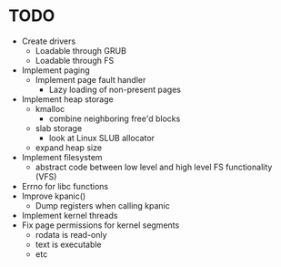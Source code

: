 # TODO
- Create drivers
	- Loadable through GRUB
	- Loadable through FS
- Implement paging
	- Implement page fault handler
		- Lazy loading of non-present pages
- Implement heap storage
	- kmalloc
		- combine neighboring free'd blocks
	- slab storage
		- look at Linux SLUB allocator
	- expand heap size
- Implement filesystem
	- abstract code between low level and high level FS functionality (VFS)
- Errno for libc functions
- Improve kpanic()
	- Dump registers when calling kpanic
- Implement kernel threads
- Fix page permissions for kernel segments
	- rodata is read-only
	- text is executable
	- etc
